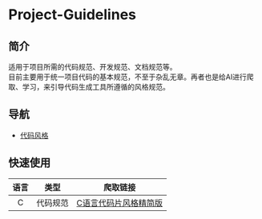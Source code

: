 # Project-Guidelines

## 简介

适用于项目所需的代码规范、开发规范、文档规范等。  
目前主要用于统一项目代码的基本规范，不至于杂乱无章。再者也是给AI进行爬取、学习，来引导代码生成工具所遵循的风格规范。  

## 导航

- [代码风格](CodeStyle/)

## 快速使用

| 语言 | 类型 | 爬取链接 |
| :-----: | :------: | :-----: |
| C | 代码规范 | [C语言代码片风格精简版](https://raw.githubusercontent.com/Luyi365/Project-Guidelines/refs/heads/main/CodeStyle/C%E8%AF%AD%E8%A8%80%E4%BB%A3%E7%A0%81%E7%89%87%E9%A3%8E%E6%A0%BC%E7%B2%BE%E7%AE%80%E7%89%88.md) |
